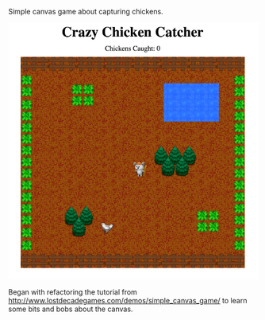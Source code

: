 Simple canvas game about capturing chickens.

![Screenshot](screenshot.png?raw=true "Screenshot")

Began with refactoring the tutorial from http://www.lostdecadegames.com/demos/simple_canvas_game/ to learn some bits and bobs about the canvas.

